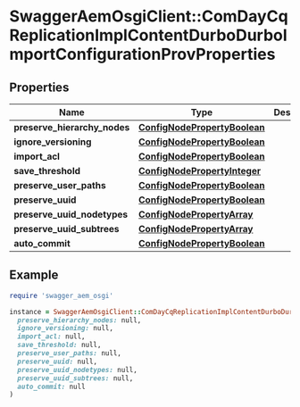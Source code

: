 # SwaggerAemOsgiClient::ComDayCqReplicationImplContentDurboDurboImportConfigurationProvProperties

## Properties

| Name | Type | Description | Notes |
| ---- | ---- | ----------- | ----- |
| **preserve_hierarchy_nodes** | [**ConfigNodePropertyBoolean**](ConfigNodePropertyBoolean.md) |  | [optional] |
| **ignore_versioning** | [**ConfigNodePropertyBoolean**](ConfigNodePropertyBoolean.md) |  | [optional] |
| **import_acl** | [**ConfigNodePropertyBoolean**](ConfigNodePropertyBoolean.md) |  | [optional] |
| **save_threshold** | [**ConfigNodePropertyInteger**](ConfigNodePropertyInteger.md) |  | [optional] |
| **preserve_user_paths** | [**ConfigNodePropertyBoolean**](ConfigNodePropertyBoolean.md) |  | [optional] |
| **preserve_uuid** | [**ConfigNodePropertyBoolean**](ConfigNodePropertyBoolean.md) |  | [optional] |
| **preserve_uuid_nodetypes** | [**ConfigNodePropertyArray**](ConfigNodePropertyArray.md) |  | [optional] |
| **preserve_uuid_subtrees** | [**ConfigNodePropertyArray**](ConfigNodePropertyArray.md) |  | [optional] |
| **auto_commit** | [**ConfigNodePropertyBoolean**](ConfigNodePropertyBoolean.md) |  | [optional] |

## Example

```ruby
require 'swagger_aem_osgi'

instance = SwaggerAemOsgiClient::ComDayCqReplicationImplContentDurboDurboImportConfigurationProvProperties.new(
  preserve_hierarchy_nodes: null,
  ignore_versioning: null,
  import_acl: null,
  save_threshold: null,
  preserve_user_paths: null,
  preserve_uuid: null,
  preserve_uuid_nodetypes: null,
  preserve_uuid_subtrees: null,
  auto_commit: null
)
```


